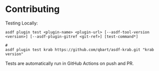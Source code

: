 # Contributing

Testing Locally:

```shell
asdf plugin test <plugin-name> <plugin-url> [--asdf-tool-version <version>] [--asdf-plugin-gitref <git-ref>] [test-command*]

#
asdf plugin test krab https://github.com/qbart/asdf-krab.git "krab version"
```

Tests are automatically run in GitHub Actions on push and PR.
